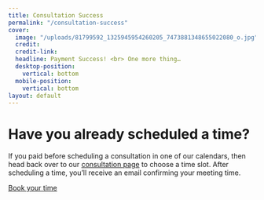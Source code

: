 ```yaml
---
title: Consultation Success
permalink: "/consultation-success"
cover:
  image: "/uploads/81799592_1325945954260205_7473881348655022080_o.jpg"
  credit:
  credit-link:
  headline: Payment Success! <br> One more thing…
  desktop-position:
    vertical: bottom
  mobile-position:
    vertical: bottom
layout: default
---
```


# Have you already scheduled a time?

If you paid before scheduling a consultation in one of our calendars, then head back over to our [consultation page](/consultation) to choose a time slot. After scheduling a time, you’ll receive an email confirming your meeting time.

<div class="button">
  <a href="consultation">Book your time</a>
</div>
